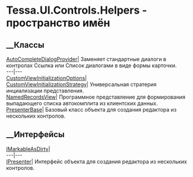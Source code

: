 # Tessa.UI.Controls.Helpers - пространство имён
## __Классы
[AutoCompleteDialogProvider](T_Tessa_UI_Controls_Helpers_AutoCompleteDialogProvider.htm)|
Заменяет стандартные диалоги в контролах Ссылка или Список диалогами в виде
формы карточки.  
---|---  
[CustomViewInitializationOptions](T_Tessa_UI_Controls_Helpers_CustomViewInitializationOptions.htm)|  
[CustomViewInitializationStrategy](T_Tessa_UI_Controls_Helpers_CustomViewInitializationStrategy.htm)|
Универсальная стратерия инциализации представления.  
[NamedRecordsView<T>](T_Tessa_UI_Controls_Helpers_NamedRecordsView_1.htm)|
Программное представление для формирования выпадающего списка автокомплита из
клиентских данных.  
[PresenterBase](T_Tessa_UI_Controls_Helpers_PresenterBase.htm)|  Базовый класс
объекта для создания редактора из нескольких контролов.  
## __Интерфейсы
[IMarkableAsDirty](T_Tessa_UI_Controls_Helpers_IMarkableAsDirty.htm)|  
---|---  
[IPresenter](T_Tessa_UI_Controls_Helpers_IPresenter.htm)|  Интерфейс объекта
для создания редактора из нескольких контролов.

